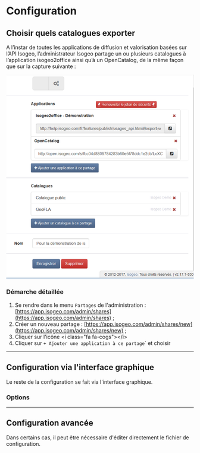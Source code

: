 # Configuration

## Choisir quels catalogues exporter

A l’instar de toutes les applications de diffusion et valorisation basées sur l’API Isogeo, l’administrateur Isogeo partage un ou plusieurs catalogues à l’application isogeo2office ainsi qu’à un OpenCatalog, de la même façon que sur la capture suivante :

![](/assets/isogeo2office_share_config.PNG)

### Démarche détaillée

1. Se rendre dans le menu `Partages` de l'administration : [https://app.isogeo.com/admin/shares](https://app.isogeo.com/admin/shares) ;
2. Créer un nouveau partage : [https://app.isogeo.com/admin/shares/new](https://app.isogeo.com/admin/shares/new) ;
3. Cliquer sur l'icône &lt;i class="fa fa-cogs"&gt;&lt;/i&gt;
4. Cliquer sur `+ Ajouter une application à ce partage`\` et choisir

---

## Configuration via l'interface graphique

Le reste de la configuration se fait via l'interface graphique.

### Options



---

## Configuration avancée

Dans certains cas, il peut être nécessaire d'éditer directement le fichier de configuration.

